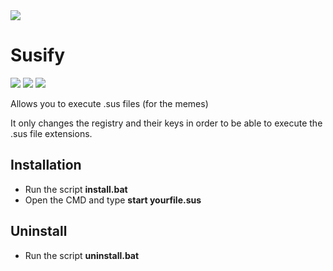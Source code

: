 <img src = "https://static.wikia.nocookie.net/among-us-wiki/images/c/c7/Red_old_design.png/revision/latest?cb=20210307225556" align="center"/>
<h1>Susify</h1>
<img src = "https://img.shields.io/github/issues/ZukiLTU/Susify"/>
<img src = "https://img.shields.io/github/forks/ZukiLTU/Susify"/>
<img src = "https://img.shields.io/github/stars/ZukiLTU/Susify"/>
<p>Allows you to execute .sus files (for the memes)<p>
<p>It only changes the registry and their keys in order to be able to execute the .sus file extensions.</p>
  
<h2>Installation</h2>
<ul>
  <li>Run the script <strong>install.bat</strong></li>
  <li>Open the CMD and type <strong>start yourfile.sus</strong></li>
 </ul>

<h2>Uninstall</h2>
<ul>
  <li>Run the script <strong>uninstall.bat</strong></li>
 </ul>
